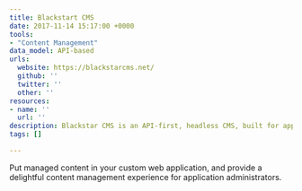 ```yaml
---
title: Blackstart CMS
date: 2017-11-14 15:17:00 +0000
tools:
- "Content Management"
data_model: API-based
urls:
  website: https://blackstarcms.net/
  github: ''
  twitter: ''
  other: ''
resources:
- name: ''
  url: ''
description: Blackstar CMS is an API-first, headless CMS, built for application developers.
tags: []

---
```

Put managed content in your custom web application, and provide a delightful content management experience for application administrators.
